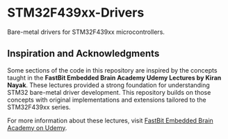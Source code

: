 # STM32F439xx-Drivers
Bare-metal drivers for STM32F439xx microcontrollers.

## **Inspiration and Acknowledgments**
Some sections of the code in this repository are inspired by the concepts taught in the **FastBit Embedded Brain Academy Udemy Lectures by Kiran Nayak**. These lectures provided a strong foundation for understanding STM32 bare-metal driver development. This repository builds on those concepts with original implementations and extensions tailored to the STM32F439xx series.

For more information about these lectures, visit [FastBit Embedded Brain Academy on Udemy](https://www.udemy.com/user/kiran-nayak-2/?srsltid=AfmBOopfU4cQ41IuEB5CGXl5jCLoXHlM_Vg2kssM0Jawk1M0Sl_3DzLE).
